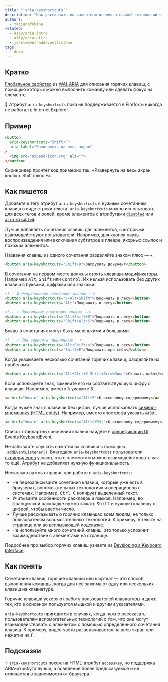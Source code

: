 ```yaml
---
title: "`aria-keyshortcuts`"
description: "Как рассказать пользователю вспомогательной технологии о вашем сочетании клавиш."
authors:
  - tatianafokina
related:
  - a11y/aria-intro
  - a11y/aria-attrs
  - js/element-addeventlistener
tags:
  - doka
---
```


## Кратко

[Глобальное свойство](/a11y/aria-attrs/) из [WAI-ARIA](/a11y/aria-intro/) для описания горячих клавиш, с помощью которых можно выполнить команду или сделать фокус на элементе.

<aside>

🚧 Атрибут `aria-keyshortcuts` пока не поддерживается в Firefox и никогда не работал в Internet Explorer.

</aside>

## Пример

```html
<button
  aria-keyshortcuts="Shift+F"
  aria-label="Развернуть на весь экран"
>
  <img src="expand-icon.svg" alt="">
</button>
```

Скринридер прочтёт код примерно так: «Развернуть на весь экран, кнопка. Shift плюс F».

## Как пишется

Добавьте к тегу атрибут `aria-keyshortcuts` с нужным сочетанием клавиш в виде строки текста. `aria-keyshortcuts` можно использовать для всех тегов и ролей, кроме элементов с атрибутами [`disabled`](/html/disabled/) или [`aria-disabled`](/a11y/aria-disabled/).

Лучше добавлять сочетания клавиш для элементов, с которыми взаимодействуют пользователи. Например, для кнопок паузы, воспроизведения или включения субтитров в плеере, якорных ссылок и похожих элементов.

Названия клавиш из одного сочетания разделяйте знаком плюс — `+`.

```html
<button aria-keyshortcuts="Shift+D">Загрузить документ</button>
```

В сочетании на первом месте должны стоять [клавиши-модификаторы](https://www.w3.org/TR/uievents-key/#keys-modifier). Например <kbd>Alt</kbd>, <kbd>Shift</kbd> или <kbd>Control</kbd>. Их нельзя использовать без других клавиш с буквами, цифрами или знаками.

```html
<!-- ⛔ Неправильные сочетания клавиш -->
<button aria-keyshortcuts="S+Alt+Shift">Покричать в лесу</button>
<button aria-keyshortcuts="Alt">Покричать в лесу</button>

<!-- ✅ Правильные сочетания клавиш -->
<button aria-keyshortcuts="Alt+Shift+S">Покричать в лесу</button>
<button aria-keyshortcuts="Shift+Alt+S">Покричать в лесу</button>
```

Буквы в сочетаниях могут быть маленькими и большими.

```html
<!-- ✅ Оба варианта правильные -->
<button aria-keyshortcuts="Alt+Shift+s">Покричать в лесу</button>
<button aria-keyshortcuts="Shift+E">Покричать про себя</button>
```

Когда указываете несколько сочетаний горячих клавиш, разделяйте их пробелами.

```html
<button aria-keyshortcuts="Alt+Ctrl+S Shift+ArrowDown">Скачать файл</button>
```

Если используете знак, замените его на соответствующую цифру с клавиши. Например, вместо <kbd>%</kbd> укажите <kbd>5</kbd>.

```html
<a href="#main" aria-keyshortcuts="Alt+5">К основному содержимому</a>
```

Когда нужен знак с клавиши без цифры, лучше использовать [символ-мнемонику (HTML entity)](https://www.freeformatter.com/html-entities.html). Например, вместо апострофа указать `&#39;`.

```html
<a href="#main" aria-keyshortcuts="Alt+&#39;">К основному содержимому</a>
```

Список стандартных значений клавиш найдёте в [спецификации UI Events KeyboardEvent](https://www.w3.org/TR/uievents-key/).

Не забывайте слушать нажатия на клавиши с помощью [`.addEventListener()`](/js/element-addeventlistener/). Благодаря `aria-keyshortcuts` пользователи [скринридеров](/a11y/screenreaders/) узнают, что с элементом можно взаимодействовать как-то ещё. Атрибут не добавляет нужную функциональность.

Несколько важных правил при работе с `aria-keyshortcuts`:

- Не перезаписывайте сочетания клавиш, которые уже есть в браузерах, вспомогательных технологиях и операционных системах. Например, <kbd>Ctrl C</kbd> копирует выделенный текст.
- Учитывайте особенности раскладок и языков. Например, во французской раскладке нужно зажать <kbd>Shift</kbd> и нужную клавишу с цифрой, чтобы ввести число.
- Лучше рассказывать о горячих клавишах всем людям, не только пользователям вспомогательных технологий. К примеру, в тексте на странице или во всплывающей подсказке.
- Не используйте много сочетаний клавиш, это только усложнит взаимодействие с элементами на странице.

Подробнее про выбор горячих клавиш узнаете из [Developing a Keyboard Interface](https://www.w3.org/WAI/ARIA/apg/practices/keyboard-interface/).

## Как понять

Сочетание клавиш, горячие клавиши или шорткат — это способ выполнения команды, когда для неё зажимают одну или нескольких клавиш на клавиатуре.

Горячие клавиши ускоряют работу пользователей клавиатуры и даже тех, кто в основном пользуется мышкой и другими указателями.

`aria-keyshortcuts` пригодится в случаях, когда нужно рассказать пользователям вспомогательных технологий о том, что они могут взаимодействовать с элементом с помощью определённого сочетания клавиш. К примеру, видео часто разворачивается на весь экран при нажатии на <kbd>F</kbd>.

## Подсказки

💡 `aria-keyshortcuts` похож на HTML-атрибут `accesskey`, но поддержка ARIA-атрибута лучше, а поведение более предсказуемое и не отличается в зависимости от браузера.
